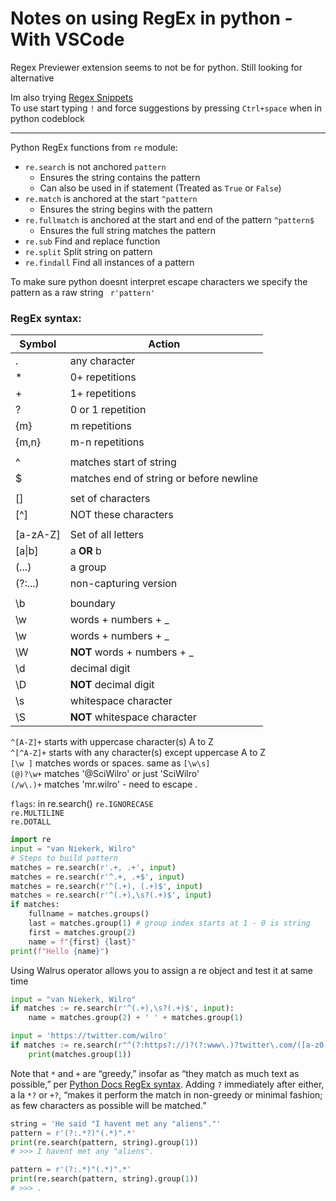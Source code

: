 # Notes on using RegEx in python - With VSCode

Regex Previewer extension seems to not be for python. Still looking for alternative

Im also trying [Regex Snippets](https://marketplace.visualstudio.com/items?itemName=Monish.regexsnippets)  
To use start typing `!` and force suggestions by pressing `Ctrl+space` when in python codeblock  

---

Python RegEx functions from `re` module:  

- `re.search` is not anchored `pattern`
    - Ensures the string contains the pattern
    - Can also be used in if statement (Treated as `True` or `False`)
- `re.match` is anchored at the start `^pattern`
    - Ensures the string begins with the pattern
- `re.fullmatch` is anchored at the start and end of the pattern `^pattern$`
    - Ensures the full string matches the pattern
- `re.sub` Find and replace function
- `re.split` Split string on pattern
- `re.findall` Find all instances of a pattern

To make sure python doesnt interpret escape characters we specify the pattern as a raw string ` r'pattern'`  

### RegEx syntax:

| Symbol    | Action      	                |
|-------	|-------------------	        |
| .     	| any character     	        |
| \*    	| 0+ repetitions    	        |
| \+    	| 1+ repetitions    	        |
| ?     	| 0 or 1 repetition 	        |
| {m}   	| m repetitions         	    |
| {m,n} 	| m-n repetitions      	        |
|       	|               	            |
| ^ 	    | matches start of string  	    |
| $     	| matches end of string or before newline |
|       	|               	            |
| [] 	    | set of characters  	        |
| [^]     	| NOT these characters   	    |
|       	|               	            |
| [a-zA-Z]  | Set of all letters            |
| [a\|b]     | a **OR** b                    |
| (...)     | a group                       |
| (?:...)    | non-capturing version         |
|       	|               	            |
| \b      	| boundary           |
| \w      	| words + numbers + _           |
| \w      	| words + numbers + _           |
| \W      	| **NOT** words + numbers + _   |
| \d      	| decimal digit                 |
| \D      	| **NOT** decimal digit	        |
| \s      	| whitespace character          |
| \S      	| **NOT** whitespace character  |

`^[A-Z]+`  starts with uppercase character(s) A to Z  
`^[^A-Z]+` starts with any character(s) except uppercase A to Z  
`[\w ]` matches words or spaces. same as `[\w\s]`  
`(@)?\w+` matches '@SciWilro' or just 'SciWilro'  
`(/w\.)+` matches 'mr.wilro' - need to escape .


`flags`: in re.search()
`re.IGNORECASE`  
`re.MULTILINE`  
`re.DOTALL`  

```python
import re
input = "van Niekerk, Wilro"
# Steps to build pattern
matches = re.search(r'.+, .+', input)
matches = re.search(r'^.+, .+$', input)
matches = re.search(r'^(.+), (.+)$', input)
matches = re.search(r'^(.+),\s?(.+)$', input)
if matches:
    fullname = matches.groups()
    last = matches.group(1) # group index starts at 1 - 0 is string
    first = matches.group(2)
    name = f"{first} {last}"
print(f"Hello {name}")
```

Using Walrus operator allows you to assign a re object and test it at same time

```python
input = "van Niekerk, Wilro"
if matches := re.search(r'^(.+),\s?(.+)$', input):
    name = matches.group(2) + ' ' + matches.group(1)

input = 'https://twitter.com/wilro'
if matches := re.search(r"^(?:https?://)?(?:www\.)?twitter\.com/([a-z0-9_]*)/?", input, re.IGNORECASE):
    print(matches.group(1))
```

Note that `*` and `+` are “greedy,” insofar as “they match as much text as possible,” per [Python Docs RegEx syntax](https://docs.python.org/3/library/re.html#regular-expression-syntax). Adding `?` immediately after either, a la `*?` or `+?`, “makes it perform the match in non-greedy or minimal fashion; as few characters as possible will be matched.”  

```python
string = 'He said "I havent met any "aliens"."'
pattern = r'(?:.*?)"(.*)".*'
print(re.search(pattern, string).group(1))
# >>> I havent met any "aliens".

pattern = r'(?:.*)"(.*)".*'
print(re.search(pattern, string).group(1))
# >>> .
```
